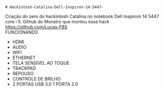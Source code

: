     # Hackintosh-Catalina-Dell-Inspiron-14-5447-
Criação do zero do hackintosh Catalina no notebook Dell Inspirom 14 5447 core i 5. 
Github do Monstro que montou esse hack  https://github.com/Lucas-FBS      
FUNCIONANDO
* HDMI
* AUDIO
* WIFI        
* ETHERNET
* TELA SENSÍVEL AO TOQUE
* TRACKPAD
* REPOUSO
* CONTROLE DE BRILHO
* 2 PORTAS USB 3.0 1 PORTA 2.0
